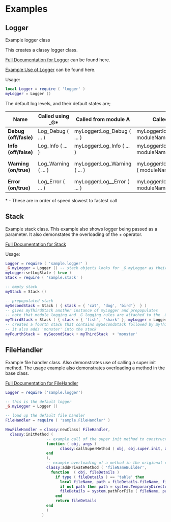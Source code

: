 # Examples

## Logger
Example logger class

This creates a classy logger class. 

[Full Documentation for Logger](http://htmlpreview.github.com/?https://github.com/davporte/classy/blob/master/sample/doc/logger.html) can be found here.

[Example Use of Logger](https://github.com/davporte/classy/blob/master/sample/loggeruseexamples.lua) can be found here.

Usage:

``` Lua
local Logger = require ( 'logger' )
myLogger = Logger ()
```

The default log levels, and their default states are; 

| Name | Called using _G* | Called from module A | Called from Module B | Called Directly |
|------------------|--------------|---------|------------|----------|
|**Debug (off/fasle)** | Log_Debug ( ... ) | myLogger:Log_Debug ( ... ) | myLogger:logFromModule_Debug ( moduleName, ... ) | myLogger:log ( 'Debug', ... ) |
|**Info (off/false)**| Log_Info ( ... ) | myLogger:Log_Info ( ... ) | myLogger:logFromModule_Info ( moduleName, ... ) | myLogger:log ( 'Info', ... ) |
|**Warning (on/true)** | Log_Warning ( ... ) | myLogger:Log_Warning ( ... ) | myLogger:logFromModule_Warning ( moduleName, ... ) | myLogger:log ( 'Warning', ... ) |
|**Error (on/true)**| Log_Error ( ... ) | myLogger:Log__Error ( ... ) | myLogger:logFromModule_Error ( moduleName, ... ) | myLogger:log ( 'Error', ... ) |

\* \- These are in order of speed slowest to fastest call

## Stack
Example stack class. This example also shows logger being passed as a parameter. It also demonstates the overloading of the + operator.

[Full Documentation for Stack](http://htmlpreview.github.com/?https://github.com/davporte/classy/blob/master/sample/doc/stack.html)

Usage:

``` Lua
Logger = require ( 'sample.logger' )
_G.myLogger = Logger () -- stack objects looks for _G.myLogger as their default logger
myLogger:setLogState ( true )
Stack = require ( 'sample.stack' )

-- empty stack
myStack = Stack ()

-- prepopulated stack
mySecondStack = Stack ( { stack = { 'cat', 'dog', 'bird'}  } )
-- gives myThirdStack another instance of myLogger and prepopulates
-- note that module logging and _G logging rules are attached to the _G.myLogger, the first logger created
myThirdStack = Stack ( { stack = { 'fish', 'shark' }, myLogger = Logger () } ) 
-- creates a fourth stack that contains mySecondStack followed by myThirdStack - Also drains mySecondStack, myThirdStack
-- it also adds 'monster' into the stack
myFourthStack =  mySecondStack + myThirdStack  + 'monster'
```
## FileHandler
Example file handler class. Also demonstrates use of calling a super init method. The usage example also demonstrates overloading a method in the base class.

[Full Documentation for FileHandler](http://htmlpreview.github.com/?https://github.com/davporte/classy/blob/master/sample/doc/fileHandler.html)

``` Lua
Logger = require ('sample.logger')

-- this is the default logger
_G.myLogger = Logger ()

-- load up the default file handler
FileHandler = require ( 'sample.FileHandler' )

NewFileHandler = classy:newClass( FileHandler,
  classy:initMethod (
                  -- example call of the super init method to construct this object
                  function ( obj, args )
      		   		    classy:callSuperMethod ( obj, obj.super.init, args )
                  end       
                  ),       
                  -- example overloading of a method in the origional class
                  classy:addPrivateMethod ( 'fileNameBuilder',
                    function  ( obj, fileDetails )
                      if type ( fileDetails ) == 'table' then
                        local fileName, path = fileDetails.fileName, fileDetails.path
                        if not path then path = system.TemporaryDirectory end
                        fileDetails = system.pathForFile ( fileName, path )
                      end
                      return fileDetails
                  end
                  )
                )
```
